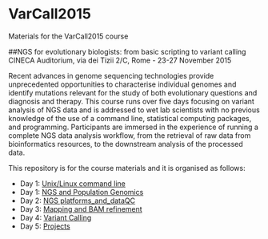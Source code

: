 # VarCall2015
Materials for the VarCall2015 course

##NGS for evolutionary biologists: from basic scripting to variant calling
CINECA Auditorium, via dei Tizii 2/C, Rome - 23-27 November 2015

Recent advances in genome sequencing technologies provide unprecedented opportunities to characterise individual genomes and identify mutations relevant for the study of both evolutionary questions and diagnosis and therapy. This course runs over five days focusing on variant analysis of NGS data and is addressed to wet lab scientists with no previous knowledge of the use of a command line, statistical computing packages, and programming. Participants are immersed in the experience of running a complete NGS data analysis workflow, from the retrieval of raw data from bioinformatics resources, to the downstream analysis of the processed data.

This repository is for the course materials and it is organised as follows:

- Day 1: [Unix/Linux command line](./1-unix_command_line) 
- Day 1: [NGS and Population Genomics](./2-ngs_and_population_genomics)
- Day 2: [NGS platforms_and_dataQC](./3-ngs_platforms_and_dataQC)
- Day 3: [Mapping and BAM refinement](./4-mapping_and_bam_refinment)
- Day 4: [Variant Calling](./5-variant_calling)
- Day 5: [Projects](./6-projects)
